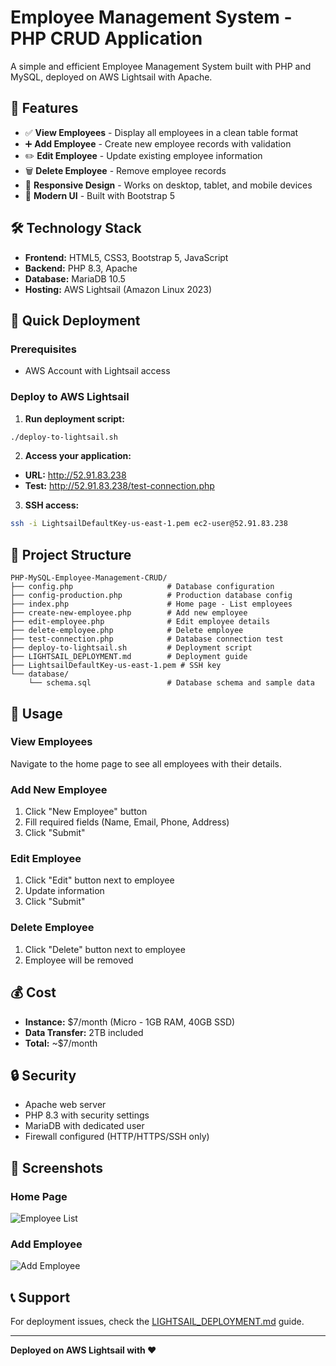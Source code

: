 # Employee Management System - PHP CRUD Application

A simple and efficient Employee Management System built with PHP and MySQL, deployed on AWS Lightsail with Apache.

## 🌟 Features

- ✅ **View Employees** - Display all employees in a clean table format
- ➕ **Add Employee** - Create new employee records with validation
- ✏️ **Edit Employee** - Update existing employee information
- 🗑️ **Delete Employee** - Remove employee records
- 📱 **Responsive Design** - Works on desktop, tablet, and mobile devices
- 🎨 **Modern UI** - Built with Bootstrap 5

## 🛠️ Technology Stack

- **Frontend:** HTML5, CSS3, Bootstrap 5, JavaScript
- **Backend:** PHP 8.3, Apache
- **Database:** MariaDB 10.5
- **Hosting:** AWS Lightsail (Amazon Linux 2023)

## 🚀 Quick Deployment

### Prerequisites
- AWS Account with Lightsail access

### Deploy to AWS Lightsail

1. **Run deployment script:**
```bash
./deploy-to-lightsail.sh
```

2. **Access your application:**
- **URL:** http://52.91.83.238
- **Test:** http://52.91.83.238/test-connection.php

3. **SSH access:**
```bash
ssh -i LightsailDefaultKey-us-east-1.pem ec2-user@52.91.83.238
```

## 📁 Project Structure

```
PHP-MySQL-Employee-Management-CRUD/
├── config.php                     # Database configuration
├── config-production.php          # Production database config
├── index.php                      # Home page - List employees
├── create-new-employee.php        # Add new employee
├── edit-employee.php              # Edit employee details
├── delete-employee.php            # Delete employee
├── test-connection.php            # Database connection test
├── deploy-to-lightsail.sh         # Deployment script
├── LIGHTSAIL_DEPLOYMENT.md        # Deployment guide
├── LightsailDefaultKey-us-east-1.pem # SSH key
└── database/
    └── schema.sql                 # Database schema and sample data
```

## 🎯 Usage

### View Employees
Navigate to the home page to see all employees with their details.

### Add New Employee
1. Click "New Employee" button
2. Fill required fields (Name, Email, Phone, Address)
3. Click "Submit"

### Edit Employee
1. Click "Edit" button next to employee
2. Update information
3. Click "Submit"

### Delete Employee
1. Click "Delete" button next to employee
2. Employee will be removed

## 💰 Cost

- **Instance:** $7/month (Micro - 1GB RAM, 40GB SSD)
- **Data Transfer:** 2TB included
- **Total:** ~$7/month

## 🔒 Security

- Apache web server
- PHP 8.3 with security settings
- MariaDB with dedicated user
- Firewall configured (HTTP/HTTPS/SSH only)

## 📸 Screenshots

### Home Page
![Employee List](https://github.com/mdtalalwasim/PHP-MySQL-CRUD-Operation-Employee-Management-CRUD/assets/91146041/7b9187bc-c32b-4d5b-9b45-c9ab34ed8d2c)

### Add Employee
![Add Employee](https://github.com/mdtalalwasim/PHP-MySQL-CRUD-Operation-Employee-Management-CRUD/assets/91146041/f04bbda7-46aa-441c-9538-5d31c461fd39)

## 📞 Support

For deployment issues, check the [LIGHTSAIL_DEPLOYMENT.md](LIGHTSAIL_DEPLOYMENT.md) guide.

---

**Deployed on AWS Lightsail with ❤️**
